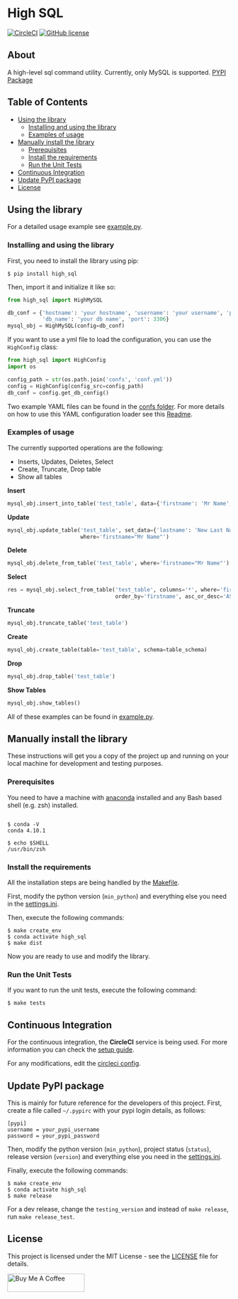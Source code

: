 # High SQL

[![CircleCI](https://circleci.com/gh/drkostas/high-sql/tree/master.svg?style=svg)](https://circleci.com/gh/drkostas/high-sql/tree/master)
[![GitHub license](https://img.shields.io/badge/license-Apache-blue.svg)](https://github.com/drkostas/high-sql/blob/master/LICENSE)

## About <a name = "about"></a>

A high-level sql command utility. Currently, only MySQL is
supported. [PYPI Package](https://pypi.org/project/high-sql/)

## Table of Contents

+ [Using the library](#using)
    + [Installing and using the library](#install_use)
    + [Examples of usage](#examples)
+ [Manually install the library](#manual_install)
    + [Prerequisites](#prerequisites)
    + [Install the requirements](#installing_req)
    + [Run the Unit Tests](#unit_tests)
+ [Continuous Integration](#ci)
+ [Update PyPI package](#pypi)
+ [License](#license)

## Using the library <a name = "using"></a>

For a detailed usage example see 
[example.py](https://github.com/drkostas/high-sql/tree/master/example.py).

### Installing and using the library <a name = "install_use"></a>

First, you need to install the library using pip:

```shell
$ pip install high_sql
```

Then, import it and initialize it like so:

```python
from high_sql import HighMySQL

db_conf = {'hostname': 'your hostname', 'username': 'your username', 'password': 'your password',
           'db_name': 'your db name', 'port': 3306}
mysql_obj = HighMySQL(config=db_conf)
```

If you want to use a yml file to load the configuration, you can use the `HighConfig` class:
```python
from high_sql import HighConfig
import os

config_path = str(os.path.join('confs', 'conf.yml'))
config = HighConfig(config_src=config_path)
db_conf = config.get_db_config()
```

Two example YAML files can be found in 
the [confs folder](https://github.com/drkostas/high-sql/blob/master/confs).
For more details on how to use this YAML configuration loader see 
this [Readme](https://github.com/drkostas/yaml-config-wrapper/blob/master/README.md).

### Examples of usage <a name = "examples"></a>

The currently supported operations are the following:
- Inserts, Updates, Deletes, Select
- Create, Truncate, Drop table
- Show all tables

**Insert**
```python
mysql_obj.insert_into_table('test_table', data={'firstname': 'Mr Name', 'lastname': 'surname'})
```
**Update**
```python
mysql_obj.update_table('test_table', set_data={'lastname': 'New Last Name'},
                       where='firstname="Mr Name"')
```
**Delete**
```python
mysql_obj.delete_from_table('test_table', where='firstname="Mr Name"')
```
**Select**
```python
res = mysql_obj.select_from_table('test_table', columns='*', where='firstname="Mr Name"', 
                                  order_by='firstname', asc_or_desc='ASC', limit=5)
```
**Truncate**
```python
mysql_obj.truncate_table('test_table')
```
**Create**
```python
mysql_obj.create_table(table='test_table', schema=table_schema)
```
**Drop**
```python
mysql_obj.drop_table('test_table')
```
**Show Tables**
```python
mysql_obj.show_tables()
```

All of these examples can be found 
in [example.py](https://github.com/drkostas/high-sql/tree/master/example.py).

## Manually install the library <a name = "manual_install"></a>

These instructions will get you a copy of the project up and running on your local machine for
development and testing purposes.

### Prerequisites <a name = "prerequisites"></a>

You need to have a machine with
[anaconda](https://docs.conda.io/projects/conda/en/latest/user-guide/install/index.html) installed and
any Bash based shell (e.g. zsh) installed.

```ShellSession

$ conda -V
conda 4.10.1

$ echo $SHELL
/usr/bin/zsh

```

### Install the requirements <a name = "installing_req"></a>

All the installation steps are being handled by
the [Makefile](https://github.com/drkostas/high-sql/tree/master/Makefile).

First, modify the python version (`min_python`) and everything else you need in
the [settings.ini](https://github.com/drkostas/high-sql/tree/master/settings.ini).

Then, execute the following commands:

```ShellSession
$ make create_env
$ conda activate high_sql
$ make dist
```

Now you are ready to use and modify the library.

### Run the Unit Tests <a name = "unit_tests"></a>

If you want to run the unit tests, execute the following command:

```ShellSession
$ make tests
```

## Continuous Integration <a name = "ci"></a>

For the continuous integration, the <b>CircleCI</b> service is being used. For more information you can
check the [setup guide](https://circleci.com/docs/2.0/language-python/).

For any modifications, edit
the [circleci config](https://github.com/drkostas/high-sql/tree/master/.circleci/config.yml).

## Update PyPI package <a name = "pypi"></a>

This is mainly for future reference for the developers of this project. First,
create a file called `~/.pypirc` with your pypi login details, as follows:

```
[pypi]
username = your_pypi_username
password = your_pypi_password
```

Then, modify the python version (`min_python`), project status (`status`), release version (`version`) 
and everything else you need in
the [settings.ini](https://github.com/drkostas/high-sql/tree/master/settings.ini).

Finally, execute the following commands:

```ShellSession
$ make create_env
$ conda activate high_sql
$ make release
```

For a dev release, change the `testing_version` and instead of `make release`, run `make release_test`.

## License <a name = "license"></a>

This project is licensed under the MIT License - see
the [LICENSE](https://github.com/drkostas/high-sql/tree/master/LICENSE) file for details.

<a href="https://www.buymeacoffee.com/drkostas" target="_blank"><img src="https://cdn.buymeacoffee.com/buttons/default-orange.png" alt="Buy Me A Coffee" height="41" width="174"></a>
